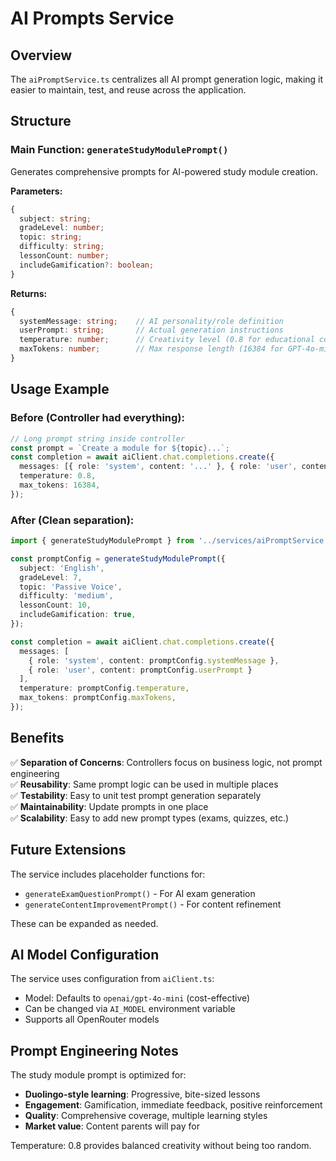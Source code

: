 # AI Prompts Service

## Overview
The `aiPromptService.ts` centralizes all AI prompt generation logic, making it easier to maintain, test, and reuse across the application.

## Structure

### Main Function: `generateStudyModulePrompt()`
Generates comprehensive prompts for AI-powered study module creation.

**Parameters:**
```typescript
{
  subject: string;
  gradeLevel: number;
  topic: string;
  difficulty: string;
  lessonCount: number;
  includeGamification?: boolean;
}
```

**Returns:**
```typescript
{
  systemMessage: string;    // AI personality/role definition
  userPrompt: string;       // Actual generation instructions
  temperature: number;      // Creativity level (0.8 for educational content)
  maxTokens: number;        // Max response length (16384 for GPT-4o-mini)
}
```

## Usage Example

### Before (Controller had everything):
```typescript
// Long prompt string inside controller
const prompt = `Create a module for ${topic}...`;
const completion = await aiClient.chat.completions.create({
  messages: [{ role: 'system', content: '...' }, { role: 'user', content: prompt }],
  temperature: 0.8,
  max_tokens: 16384,
});
```

### After (Clean separation):
```typescript
import { generateStudyModulePrompt } from '../services/aiPromptService';

const promptConfig = generateStudyModulePrompt({
  subject: 'English',
  gradeLevel: 7,
  topic: 'Passive Voice',
  difficulty: 'medium',
  lessonCount: 10,
  includeGamification: true,
});

const completion = await aiClient.chat.completions.create({
  messages: [
    { role: 'system', content: promptConfig.systemMessage },
    { role: 'user', content: promptConfig.userPrompt }
  ],
  temperature: promptConfig.temperature,
  max_tokens: promptConfig.maxTokens,
});
```

## Benefits

✅ **Separation of Concerns**: Controllers focus on business logic, not prompt engineering  
✅ **Reusability**: Same prompt logic can be used in multiple places  
✅ **Testability**: Easy to unit test prompt generation separately  
✅ **Maintainability**: Update prompts in one place  
✅ **Scalability**: Easy to add new prompt types (exams, quizzes, etc.)  

## Future Extensions

The service includes placeholder functions for:
- `generateExamQuestionPrompt()` - For AI exam generation
- `generateContentImprovementPrompt()` - For content refinement

These can be expanded as needed.

## AI Model Configuration

The service uses configuration from `aiClient.ts`:
- Model: Defaults to `openai/gpt-4o-mini` (cost-effective)
- Can be changed via `AI_MODEL` environment variable
- Supports all OpenRouter models

## Prompt Engineering Notes

The study module prompt is optimized for:
- **Duolingo-style learning**: Progressive, bite-sized lessons
- **Engagement**: Gamification, immediate feedback, positive reinforcement
- **Quality**: Comprehensive coverage, multiple learning styles
- **Market value**: Content parents will pay for

Temperature: 0.8 provides balanced creativity without being too random.

